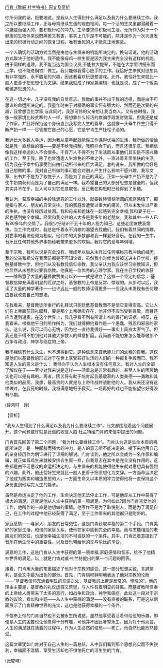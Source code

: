 [门肯《致威·杜兰特书》原文及赏析](https://www.vrrw.net/wx/12377.html)

你所问我的话，扼要地说，是我从人生得到什么满足以及我为什么要继续工作。我之所以要继续工作，正与母鸡继续生蛋的理由相同。每一个活的生灵里都潜藏着一种朦胧而强大的、要积极行动的冲力。生命要求你积极地生活。无所作为对于一个健康的生物体来说既痛苦又有害，事实上几乎是不可能的，除非是作为一次次迸发出来的积极行动之间的恢复过程。唯有垂死的人才能真正地懈怠。

一个人确切的活动方式当然是由他与生俱来的机能所决定的。换句话说，他的活动方式取决于他的遗传。我不能像母鸡一样生蛋是因为我生来完全没有这样的机能。由于同样的道理，我不能当选为国会议员;不能拉大提琴，不能在大学里讲授形而上学，也不能进钢铁厂做工。我只能做我得心应手的工作。我恰好生来就对思想具有非常强烈、永不餍足的兴趣，因此我喜欢玩思想游戏。此外，我恰好生来就比一般人更善于把思想化为文辞。结果我就成了作家兼编辑，也就是说，成了一个贩卖和编造思想的人。

在这一切之中，几乎没有我的自觉意志。我做的事并不出于我的选择，而是由不可思议的命运所决定的。我童年时由于对精确的事实怀有强大的、然而还是次要的兴趣，我曾想当化学家;与此同时，我那可怜的父亲想让我当商人。又有些时候，我像一般家境比较贫寒的人一样，很想靠什么轻巧的欺骗手段发财致富。但我还是成了作家，并且将保持这个身份直到我写完人生的篇章，这就像一头母牛终生只得不断产奶一样——尽管按它自己的心愿，它是宁肯生产杜松子酒的。

我远比大多数人幸运，因为我从童年起就能靠工作谋得优裕的生活，我所做的恰恰就是我一直想做的事——要是不给我报酬，我照样会干的，而且还很乐意。我相信像我这样幸运的人不会很多。千百万人不得不为了生活而从事他们其实是不感兴趣的工作。至于我，除了也曾遭逢人生难免的不幸之外，一直过着非常愉快的生活。因为我在不幸中仍享受到自由行动所带来的巨大满足。总的说来，我所做的恰好是自己想做的事。我对自己所做的事可能会对别人产生什么影响不感兴趣。我写文章、出书并不是为了取悦于人，而是为了自己的满足，正如一头母牛产奶不是为了使牛奶商获利而是为了自己的满足一样。我希望自己的大部分思想是健全的，但我其实并不在乎。世人可以对它任意取舍。反正我在构思时已经得到了乐趣。



我认为，获取幸福的手段除满意的工作以外，就要数赫胥黎所谓的家庭感情了，那是指与家人、朋友的日常交往。我的家庭曾遭受过重大的痛苦，但从未发生过严重的争执，也没有经历过贫困。我和母亲和姐妹在一起感到完全幸福;我和妻子在一起也感到完全幸福。经常和我交往的人大多是我多年的老朋友。我和其中一些人已有30多年的交情了。我很少把结识不到十年的人视为知己。这些老朋友使我愉快。当工作完成时，我总是怀着永不消歇的渴望去找他们。我们有着共同的情趣，对世事的看法也颇为相似。他们中的大多数都和我一样爱好音乐。在我的一生中，音乐比任何其他外界事物给我带来更多的欢愉。我对它的爱与年俱增。

至于宗教，我可以说是完全没有。我成年以后从未有过任何堪称宗教冲动的经历。我的父亲和祖父在我面前都是不可知论者，虽然我小时候也曾被送进主日学校，接触基督教神学，但他们从没有教我信仰宗教。我父亲认为我应该学习宗教知识，但他显然从未想到过要我信教。他真是一位优秀的心理学家。我在主日学校的收获——除熟悉了大量的基督教赞美诗以外——就是建立了这样一个坚定的信念： 基督教信仰充满着明显的荒谬之处，基督教的上帝是反常、悖理的。从那时以后，我读了大量的神学著作——也许远比一般的牧师读得更多——但我从未发现有任何理由要我改变自己的想法。

在我看来，基督教徒所奉行的礼拜式只能贬低基督教而不是使它变得崇高。它让人们在上帝面前顶礼膜拜，要是那个上帝确实存在，他非但不应当受到尊敬，而且还应当遭到谴责。在这个世界上，我几乎看不到有所谓上帝的善行的证据。相反，在我看来，根据他平日的所作所为，我们就得把他看作是一个愚蠢、残忍和邪恶的家伙。这么说，我可以问心无愧，因为他一直待我很好——事实上简直太客气了。但我还是不得不想到他对其他大多数人的肆意折磨。我简直不能想象怎么能尊敬那个战争与政治、神学与癌症的上帝。

我不相信有什么永生，也不想得到它。这种信念来自低能儿们的幼稚的自我。这仅是他们以基督教的形式对于在世上享受较好生活的人们的一种报复手段而已。我不知道人生的意义是什么： 我倾向于认为人生根本没有任何意义。我对人生的全部了解仅在于——至少对我来说是这样——活着总是非常有趣的。甚至人生的困苦确实也可以是有趣的。再者，困苦将有助于培育起我最敬慕的人类美德——勇敢和其他类似的品质。我想，最高贵的人就是与上帝作战并战胜他的人。我从来还没有这样做过。在我死的时候，我将满意地归于寂灭。一场再好的戏也不能指望它好得没有尽期。

(薛鸿时　译)

【赏析】

“我从人生得到了什么满足以及我为什么要继续工作”，此文都围绕着这个问题展开。这个问题或许就是此信的收信人威·杜兰特给门肯的来信中提出的问题。

门肯首先回答了第二个问题，“我为什么要继续工作”。门肯认为这是生命本质的机能所决定，是一种朦胧而强大的冲力，是人的意志所不能决定的。接下来他用自己的亲身经历作为例证进行了详细的解说。门肯谈到，他之所以会成为一名作家和编辑，就正如母鸡生来就被安排去生蛋一样，自我意志在其中是完全没有作用的，这些都是由不可思议的命运所决定的。与生俱来的机能使得他生来就对思想具有强烈的兴趣，此外，他还恰好生来就比一般人更善于把思想化为文辞。一方面命运决定了他成为贩卖和编造思想的人，一方面生命又以本质的冲力使得他将一直保持这个身份直到他写完人生的篇章。

虽然是命运决定了他的工作，生命决定他无法停止工作，可是他却从工作中获得了极大的满足。这就是他从人生中获得的第一项满足。为何如此?因为门肯喜爱他的工作，他所作的一直是他想做的事情。他写作不是为了取悦别人，而是为了满足自己，在工作的过程中他已经获得了满足，至于工作带来的其他都只是附带的。

家庭感情——与家人、朋友的日常交往，这是门肯获取幸福的第二个手段。门肯美好的家庭生活，和谐的家庭关系，使他在家中感到完全的幸福。而与志趣相投的老朋友们的交往，也是他幸福生活的不可或缺的一个条件。其中，门肯还着意提到了音乐在他生命中的重要性，以及音乐带给他的无与伦比的享受。

满意的工作，这是门肯从人生中获得的第一项幸福;家庭感情和音乐，给予了他精神世界的满足。以上就是门肯对威·杜兰特提出的第一个问题的回答。

接着，门肯用大量的笔墨描述了他对于宗教的感受。这一部分思想尖锐，言辞犀利，是全文中最为出色的部分。首先，门肯旗帜鲜明地表达了他对宗教的论断——“基督教信仰充满着明显的荒谬之处，基督教的上帝是反常的、悖理的”。他的理由主要是，基督教的礼仪虚假又荒诞，与人性有着明显的背离。而基督教所信奉的上帝给人类带来了太多的恶行，如战争和政治、神学和癌症。此处这一段对于宗教的议论，看似和主题——从人生中获得的满足——没有直接的联系，可是这从侧面展示了门肯精神世界的充实，这也是他获得幸福的一个条件。

不信奉上帝的门肯自然也不会被永生所诱惑，虽然他享受着活着带给他的乐趣，即便是人生的困苦也让他觉得十分有趣，可他并不因此奢望永生。因为对于他而言，人生的满足就在活着的过程中，作为人生必然的结局——死亡，他自然也能欣然接受。

这篇文章犹如门肯对于自己人生的一篇总结，从中我们看到那个思想充实而不失锐利，幸福而不滥情，享受生活却也不惧怕死亡的活生生的门肯。

(张燮琳)


